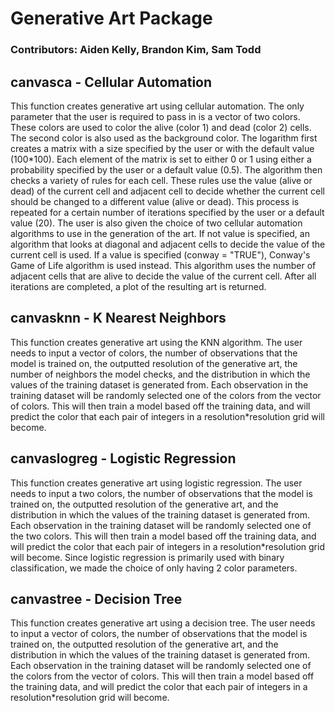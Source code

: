 # Generative Art Package

### Contributors: Aiden Kelly, Brandon Kim, Sam Todd

## **canvasca** - Cellular Automation

This function creates generative art using cellular automation. The only parameter that the user is required to pass in is a vector of two colors. These colors are used to color the alive (color 1) and dead (color 2) cells. The second color is also used as the background color. The logarithm  first creates a matrix with a size specified by the user or with the default value (100*100). Each element of the matrix is set to either 0 or 1 using either a probability specified by the user or a default value (0.5). The algorithm then checks a variety of rules for each cell. These rules use the value (alive or dead) of the current cell and adjacent cell to decide whether the current cell should be changed to a different value (alive or dead). This process is repeated for a certain number of iterations specified by the user or a default value (20). The user is also given the choice of two cellular automation algorithms to use in the generation of the art. If not value is specified, an algorithm that looks at diagonal and adjacent cells to decide the value of the current cell is used. If a value is specified (conway = "TRUE"), Conway's Game of Life algorithm is used instead. This algorithm uses the number of adjacent cells that are alive to decide the value of the current cell. After all iterations are completed, a plot of the resulting art is returned.

## **canvasknn** - K Nearest Neighbors

This function creates generative art using the KNN algorithm. The user needs to input a vector of colors, the number of observations that the model is trained on, the outputted resolution of the generative art, the number of neighbors the model checks, and the distribution in which the values of the training dataset is generated from. Each observation in the training dataset will be randomly selected one of the colors from the vector of colors. This will then train a model based off the training data, and will predict the color that each pair of integers in a resolution*resolution grid will become. 

## **canvaslogreg** - Logistic Regression

This function creates generative art using logistic regression. The user needs to input a two colors, the number of observations that the model is trained on, the outputted resolution of the generative art, and the distribution in which the values of the training dataset is generated from. Each observation in the training dataset will be randomly selected one of the two colors. This will then train a model based off the training data, and will predict the color that each pair of integers in a resolution*resolution grid will become. Since logistic regression is primarily used with binary classification, we made the choice of only having 2 color parameters. 

## **canvastree** - Decision Tree

This function creates generative art using a decision tree. The user needs to input a vector of colors, the number of observations that the model is trained on, the outputted resolution of the generative art, and the distribution in which the values of the training dataset is generated from. Each observation in the training dataset will be randomly selected one of the colors from the vector of colors. This will then train a model based off the training data, and will predict the color that each pair of integers in a resolution*resolution grid will become. 
